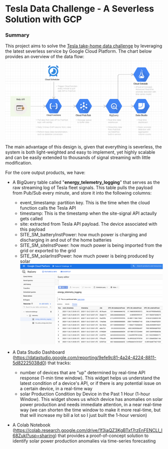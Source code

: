 # Tesla Data Challenge - A Severless Solution with GCP 

### Summary 
This project aims to solve the [Tesla take-home data challenge](https://te-data-test.herokuapp.com/) by leveraging the latest severless service by Google Cloud Platform. The chart below provides an overview of the data flow:
![Image](https://github.com/tomchen29/tesla_data_challenge_gcp_severless/blob/main/images/project_overall_architect.png)
The main advantage of this design is, given that everything is severless, the system is both light-weighted and easy to implement, yet highly scalable and can be easily extended to thousands of signal streaming with little modification.

For the core output products, we have:
* A BigQuery table called "**energy_telemetry_logging**" that serves as the raw streaming log of Tesla fleet signals. This table pulls the payload from Pub/Sub every minute, and store it into the following columns:
  * event_timestamp: partition key. This is the time when the cloud function calls the Tesla API
  * timestamp: This is the timestamp when the site-signal API actaully gets called
  * site: extracted from Tesla API payload. The device associated with this payload
  * SITE_SM_batteryInstPower: how much power is charging and discharging in and out of the home batteries
  * SITE_SM_siteInstPower: how much power is being imported from the grid or exported to the grid
  * SITE_SM_solarInstPower: how much power is being produced by solar
![Image](https://github.com/tomchen29/tesla_data_challenge_gcp_severless/blob/main/images/energy_telemetry_logging.png)
  
* A Data Studio Dashboard (https://datastudio.google.com/reporting/9efe9c81-4a24-4224-8811-5d82225038d0) that tracks:
  * number of devices that are "up" determined by real-time API response (1-min time window). This widget helps us understand the latest condition of a device's API, or if there is any potential issue on a certain device, in a real-time way
  * solar Production Condition by Device in the Past 1 Hour (1-hour Window). This widget shows us which device has anomalies on solar power production and needs immediate attention, in a near real-time way (we can shorten the time window to make it more real-time, but that will increase my bill a lot so I just built the 1-hour version)
* A Colab Notebook (https://colab.research.google.com/drive/1f3iaQZ3KgBTxf7rzEnFENCLI_I68Zukl?usp=sharing) that provides a proof-of-concept solution to identify solar power production anomalies via time-series forecasting 










